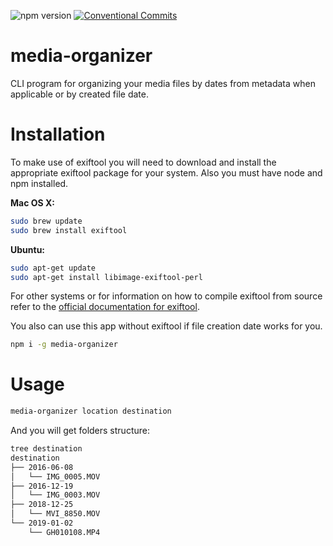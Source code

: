![npm version](https://img.shields.io/npm/v/media-organizer.svg?style=flat) [![Conventional Commits](https://img.shields.io/badge/Conventional%20Commits-1.0.0-yellow.svg)](https://conventionalcommits.org)

# media-organizer

CLI program for organizing your media files by dates from metadata when applicable or by created file date.

# Installation

To make use of exiftool you will need to download and install the appropriate exiftool package for your system. Also you must have node and npm installed.

**Mac OS X:**

```bash
sudo brew update
sudo brew install exiftool
```

**Ubuntu:**

```bash
sudo apt-get update
sudo apt-get install libimage-exiftool-perl
```

For other systems or for information on how to compile exiftool
from source refer to the [official documentation for exiftool](http://www.sno.phy.queensu.ca/~phil/exiftool/install.html).

You also can use this app without exiftool if file creation date works for you.

```bash
npm i -g media-organizer
```

# Usage

```bash
media-organizer location destination
```

And you will get folders structure:

```bash
tree destination
destination
├── 2016-06-08
│   └── IMG_0005.MOV
├── 2016-12-19
│   └── IMG_0003.MOV
├── 2018-12-25
│   └── MVI_8850.MOV
└── 2019-01-02
    └── GH010108.MP4
```
